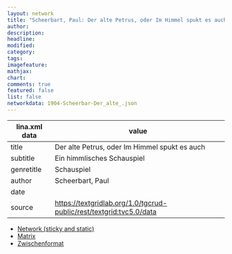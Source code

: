 ```yaml
---
layout: network
title: "Scheerbart, Paul: Der alte Petrus, oder Im Himmel spukt es auch (1904)"
author:
description:
headline:
modified:
category:
tags:
imagefeature: 
mathjax: 
chart: 
comments: true
featured: false
list: false
networkdata: 1904-Scheerbar-Der_alte_.json
---
```

lina.xml data  | value
------------- | -------------
title|Der alte Petrus, oder Im Himmel spukt es auch
subtitle|Ein himmlisches Schauspiel
genretitle|Schauspiel
author|Scheerbart, Paul
date|
source|https://textgridlab.org/1.0/tgcrud-public/rest/textgrid:tvc5.0/data


* [Network (sticky and static)](/network30)
* [Matrix](/matrix30)
* [Zwischenformat](/lina30 )
